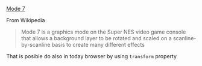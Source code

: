 [Mode 7](https://en.wikipedia.org/wiki/Mode_7)

From Wikipedia
>Mode 7 is a graphics mode on the Super NES video game console that allows a background layer to be rotated and scaled on a scanline-by-scanline basis to create many different effects

That is posible do also in today browser by using `transform` property